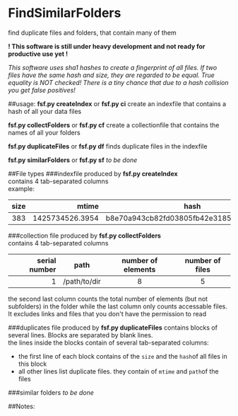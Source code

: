 # FindSimilarFolders
find duplicate files and folders, that contain many of them

**! This software is still under heavy development and not ready for productive use yet !**

*This software uses sha1 hashes to create a fingerprint of all files.
If two files have the same hash and size, they are regarded to be equal.
True equality is NOT checked! There is a tiny chance that due to a hash collision you get false positives!*

##usage:
**fsf.py createIndex**	or **fsf.py ci**  create an indexfile that contains a hash of all your data files

**fsf.py collectFolders**	or **fsf.py cf**  create a collectionfile that contains the names of all your folders

**fsf.py duplicateFiles**	or **fsf.py df**  finds duplicate files in the indexfile

**fsf.py similarFolders**	or **fsf.py sf**  *to be done*

##File types
###indexfile
produced by **fsf.py createIndex**<br>
contains 4 tab-separated columns<br>
example:

size  | mtime  |  hash   | path
-----:|-------:|:-------:|:------
 383  | 1425734526.3954 | b8e70a943cb82fd03805fb42e31857ea24aa40bb | path/to/file
 
###collection file
produced by **fsf.py collectFolders**<br>
contains 4 tab-separated columns<br>
 
serial number | path | number of elements | number of files
-------------:|:----:|:------------------:|:--------------:
 1             | /path/to/dir |  8          |  5
 
the second last column counts the total number of elements (but not subfolders) in the
folder while the last column only counts accessable files. It excludes
links and files that you don't have the permission to read
 
###duplicates file 
produced by **fsf.py duplicateFiles**
contains blocks of several lines. Blocks are separated by blank lines.<br>
the lines inside the blocks contain of several tab-separated columns:<br>
* the first line of each block contains of the `size` and the `hash`of all files in this block
* all other lines list duplicate files. they contain of `mtime` and `path`of the files

###similar folders
*to be done*

##Notes:
